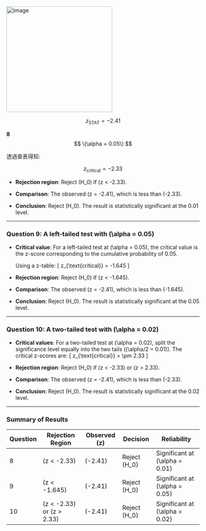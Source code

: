 <img width="276" alt="image" src="https://github.com/user-attachments/assets/ff8fe0a0-2cbf-41e8-bd23-8aa1064bcbc2">

$$
z_{\text{STAT}} = -2.41
$$

**8**
$$
\(\alpha = 0.05\)
$$

透過查表得知:

$$
z_{\text{critical}} = -2.33
$$

- **Rejection region**: Reject \(H_0\) if \(z < -2.33\).

- **Comparison**: The observed \(z = -2.41\), which is less than \(-2.33\).

- **Conclusion**: Reject \(H_0\). The result is statistically significant at the 0.01 level.

---

### **Question 9: A left-tailed test with \(\alpha = 0.05\)**

- **Critical value**: For a left-tailed test at \(\alpha = 0.05\), the critical value is the z-score corresponding to the cumulative probability of 0.05.

  Using a z-table:
  \[
  z_{\text{critical}} = -1.645
  \]

- **Rejection region**: Reject \(H_0\) if \(z < -1.645\).

- **Comparison**: The observed \(z = -2.41\), which is less than \(-1.645\).

- **Conclusion**: Reject \(H_0\). The result is statistically significant at the 0.05 level.

---

### **Question 10: A two-tailed test with \(\alpha = 0.02\)**

- **Critical values**: For a two-tailed test at \(\alpha = 0.02\), split the significance level equally into the two tails (\(\alpha/2 = 0.01\)). The critical z-scores are:
  \[
  z_{\text{critical}} = \pm 2.33
  \]

- **Rejection region**: Reject \(H_0\) if \(z < -2.33\) or \(z > 2.33\).

- **Comparison**: The observed \(z = -2.41\), which is less than \(-2.33\).

- **Conclusion**: Reject \(H_0\). The result is statistically significant at the 0.02 level.

---

### **Summary of Results**

| Question | Rejection Region                  | Observed \(z\) | Decision       | Reliability                |
|----------|-----------------------------------|----------------|----------------|----------------------------|
| 8        | \(z < -2.33\)                    | \(-2.41\)      | Reject \(H_0\) | Significant at \(\alpha = 0.01\) |
| 9        | \(z < -1.645\)                   | \(-2.41\)      | Reject \(H_0\) | Significant at \(\alpha = 0.05\) |
| 10       | \(z < -2.33\) or \(z > 2.33\)    | \(-2.41\)      | Reject \(H_0\) | Significant at \(\alpha = 0.02\) |
